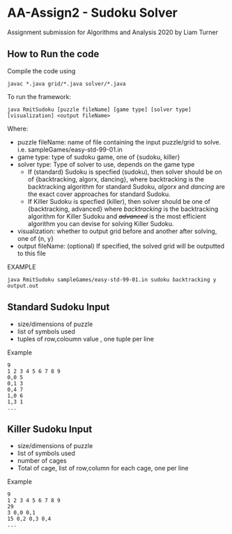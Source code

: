 # AA-Assign2 - Sudoku Solver
Assignment submission for Algorithms and Analysis 2020 by Liam Turner

## How to Run the code

Compile the code using
```
javac *.java grid/*.java solver/*.java
```

To run the framework:
```
java RmitSudoku [puzzle fileName] [game type] [solver type] [visualization] <output fileName>
```

Where:
   - puzzle fileName: name of file containing the input puzzle/grid to solve. i.e. sampleGames/easy-std-99-01.in
   - game type: type of sudoku game, one of {sudoku, killer}
   - solver type: Type of solver to use, depends on the game type
      - If (standard) Sudoku is specfied (sudoku), then solver should be on of {backtracking, algorx, dancing}, where backtracking is the backtracking algorithm for standard Sudoku, *algorx* and *dancing* are the exact cover approaches for standard Sudoku.
      - If Killer Sudoku is specfied (killer), then solver should be one of {backtracking, advanced} where *backtracking* is the backtracking algorithm for Killer Sudoku and ~~*advanced*~~ is the most efficient algorithm you can devise for solving Killer Sudoku.
   - visualization: whether to output grid before and another after solving, one of {n, y}
   - output fileName: (optional) If specified, the solved grid will be outputted to this file

EXAMPLE
```
java RmitSudoku sampleGames/easy-std-99-01.in sudoku backtracking y output.out
```

## Standard Sudoku Input
- size/dimensions of puzzle
- list of symbols used
- tuples of row,coloumn value , one tuple per line

Example
```
9
1 2 3 4 5 6 7 8 9
0,0 5
0,1 3
0,4 7
1,0 6
1,3 1
...
```

## Killer Sudoku Input
- size/dimensions of puzzle
- list of symbols used
- number of cages
- Total of cage, list of row,column for each cage, one per line

Example
```
9
1 2 3 4 5 6 7 8 9
29
3 0,0 0,1
15 0,2 0,3 0,4
...
```
